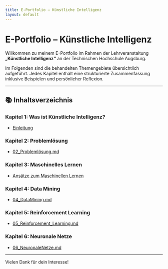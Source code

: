 ```yaml
---
title: E-Portfolio – Künstliche Intelligenz
layout: default
---
```


# E-Portfolio – Künstliche Intelligenz

Willkommen zu meinem E-Portfolio im Rahmen der Lehrveranstaltung **„Künstliche Intelligenz“** an der Technischen Hochschule Augsburg.

Im Folgenden sind die behandelten Themengebiete übersichtlich aufgeführt. Jedes Kapitel enthält eine strukturierte Zusammenfassung inklusive Beispielen und persönlicher Reflexion.

---

## 📚 Inhaltsverzeichnis

### Kapitel 1: Was ist Künstliche Intelligenz?
- [Einleitung](01_Was_ist_KI/Einleitung.md)

### Kapitel 2: Problemlösung
- [02_Problemlösung.md](02_Problemlösung/02_Problemlösung.md)

### Kapitel 3: Maschinelles Lernen
- [Ansätze zum Maschinellen Lernen](03_MaschinellesLernen/03_Ansätze%20zum%20Maschinellen%20Lernen.md)

### Kapitel 4: Data Mining
- [04_DataMining.md](04_DataMining/04_DataMining.md)

### Kapitel 5: Reinforcement Learning
- [05_Reinforcement_Learning.md](05_Reinforcement_Learning/05_Reinforcement_Learning.md)

### Kapitel 6: Neuronale Netze
- [06_NeuronaleNetze.md](06_NeuronaleNetzte/06_NeuronaleNetze.md)

---

Vielen Dank für dein Interesse!
